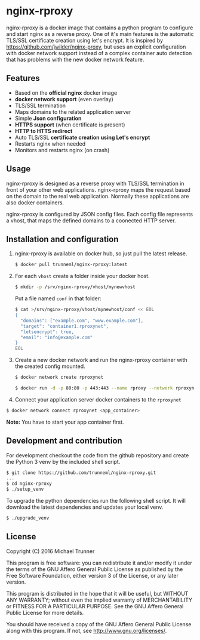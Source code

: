 # nginx-rproxy

nginx-rproxy is a docker image that contains a python program to configure and
start nginx as a reverse proxy. One of it's main features is the automatic
TLS/SSL certificate creation using let's encrypt.
It is inspired by https://github.com/jwilder/nginx-proxy, but uses an explicit configuration with docker network support instead of a complex container auto detection that has problems with the new docker network feature.


## Features

* Based on the **official nginx** docker image
* **docker network support** (even overlay)
* TLS/SSL termination
* Maps domains to the related application server
* Simple **Json configuration**
* **HTTPS support** (when certificate is present)
* **HTTP to HTTS redirect**
* Auto TLS/SSL **certificate creation using Let's encrypt**
* Restarts nginx when needed
* Monitors and restarts nginx (on crash)


## Usage

nginx-rproxy is designed as a reverse proxy with TLS/SSL termination in front
of your other web applications. nginx-rproxy maps the request based on the
domain to the real web application. Normally these applications are also docker
containers.

nginx-rproxy is configured by JSON config files. Each config file represents a vhost, that maps the defined domains to a coonected HTTP server.


## Installation and configuration

1. nginx-rproxy is available on docker hub, so just pull the latest release.
   ```sh
   $ docker pull trunneml/nginx-rproxy:latest
   ```
2. For each ``vhost`` create a folder inside your docker host.
   ```sh
   $ mkdir -p /srv/nginx-rproxy/vhost/mynewvhost
   ```
   Put a file named ``conf`` in that folder:
   ```sh
   $ cat >/srv/nginx-rproxy/vhost/mynewhost/conf << EOL
   {
     "domains": ["example.com", "www.example.com"],
     "target": "container1.rproxynet",
     "letsencrypt": true,
     "email": "info@example.com"
   }
   EOL
   ```
3. Create a new docker network and  run the nginx-rproxy container with the created config mounted.

   ```sh
   $ docker network create rproxynet
   ```
   ```sh
   $ docker run -d -p 80:80 -p 443:443 --name rproxy --network rproxynet -v /srv/nginx-rproxy/vhost:/srv/rproxy/vhost trunneml/nginx-rproxy:latest
   ```
4. Connect your application server docker containers to the ``rproxynet``
  ```sh
  $ docker network connect rproxynet <app_container>
  ```
  **Note:** You have to start your app container first.


## Development and contribution

For development checkout the code from the github repository and create the
Python 3 venv by the included shell script.

```sh
$ git clone https://github.com/trunneml/nginx-rproxy.git
...
$ cd nginx-rproxy
$ ./setup_venv
```

To upgrade the python dependencies run the following shell script. It will
download the latest dependencies and updates your local venv.

```sh
$ ./upgrade_venv
```


## License

Copyright (C) 2016 Michael Trunner

This program is free software: you can redistribute it and/or modify
it under the terms of the GNU Affero General Public License as published
by the Free Software Foundation, either version 3 of the License, or any later version.

This program is distributed in the hope that it will be useful,
but WITHOUT ANY WARRANTY; without even the implied warranty of
MERCHANTABILITY or FITNESS FOR A PARTICULAR PURPOSE.  See the
GNU Affero General Public License for more details.

You should have received a copy of the GNU Affero General Public License
along with this program.  If not, see <http://www.gnu.org/licenses/>.
